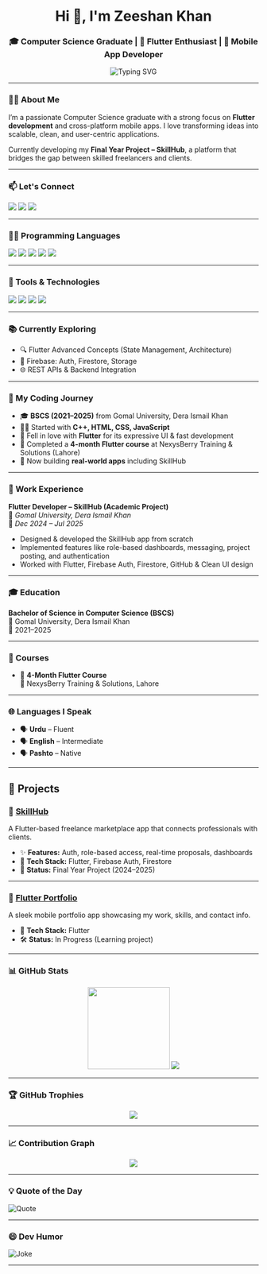<h1 align="center">Hi 👋, I'm Zeeshan Khan</h1>
<h3 align="center">🎓 Computer Science Graduate | 💙 Flutter Enthusiast | 📱 Mobile App Developer</h3>

<p align="center">
  <img src="https://readme-typing-svg.herokuapp.com?font=Fira+Code&duration=3000&pause=1000&color=00BFFF&center=true&vCenter=true&width=480&lines=Flutter+Developer;Firebase+Lover;Cross-Platform+Apps;Clean+UI+Fanatic;Always+Learning..." alt="Typing SVG" />
</p>

---

### 👨‍💻 About Me

I’m a passionate Computer Science graduate with a strong focus on **Flutter development** and cross-platform mobile apps. I love transforming ideas into scalable, clean, and user-centric applications.

Currently developing my **Final Year Project – SkillHub**, a platform that bridges the gap between skilled freelancers and clients.

---

### 📫 Let's Connect

<p align="left">
  <a href="mailto:xeeshan463@gmail.com"><img src="https://img.shields.io/badge/Gmail-D14836?style=for-the-badge&logo=gmail&logoColor=white"/></a>
  <a href="https://linkedin.com/in/zeeshan-khan-dev"><img src="https://img.shields.io/badge/LinkedIn-0A66C2?style=for-the-badge&logo=linkedin&logoColor=white"/></a>
  <a href="https://wa.me/923494678746"><img src="https://img.shields.io/badge/WhatsApp-25D366?style=for-the-badge&logo=whatsapp&logoColor=white"/></a>
</p>

---

### 🧑‍💻 Programming Languages

<p>
  <img src="https://img.shields.io/badge/Dart-0175C2?style=for-the-badge&logo=dart&logoColor=white"/>
  <img src="https://img.shields.io/badge/JavaScript-F7DF1E?style=for-the-badge&logo=javascript&logoColor=black"/>
  <img src="https://img.shields.io/badge/C++-00599C?style=for-the-badge&logo=c%2B%2B&logoColor=white"/>
  <img src="https://img.shields.io/badge/HTML-E34F26?style=for-the-badge&logo=html5&logoColor=white"/>
  <img src="https://img.shields.io/badge/CSS-1572B6?style=for-the-badge&logo=css3&logoColor=white"/>
</p>

---

### 🧰 Tools & Technologies

<p>
  <img src="https://img.shields.io/badge/VS%20Code-007ACC?style=for-the-badge&logo=visual-studio-code&logoColor=white"/>
  <img src="https://img.shields.io/badge/Android%20Studio-3DDC84?style=for-the-badge&logo=android-studio&logoColor=white"/>
  <img src="https://img.shields.io/badge/Firebase-FFCA28?style=for-the-badge&logo=firebase&logoColor=black"/>
  <img src="https://img.shields.io/badge/GitHub-181717?style=for-the-badge&logo=github&logoColor=white"/>
</p>

---

### 📚 Currently Exploring

- 🔍 Flutter Advanced Concepts (State Management, Architecture)
- 🔐 Firebase: Auth, Firestore, Storage
- 🌐 REST APIs & Backend Integration

---

### 🚀 My Coding Journey

- 🎓 **BSCS (2021–2025)** from Gomal University, Dera Ismail Khan  
- 👨‍💻 Started with **C++, HTML, CSS, JavaScript**
- 💙 Fell in love with **Flutter** for its expressive UI & fast development  
- 📜 Completed a **4-month Flutter course** at NexysBerry Training & Solutions (Lahore)  
- 🔧 Now building **real-world apps** including SkillHub

---

### 💼 Work Experience

**Flutter Developer – SkillHub (Academic Project)**  
📍 *Gomal University, Dera Ismail Khan*  
📆 *Dec 2024 – Jul 2025*

- Designed & developed the SkillHub app from scratch
- Implemented features like role-based dashboards, messaging, project posting, and authentication
- Worked with Flutter, Firebase Auth, Firestore, GitHub & Clean UI design

---

### 🎓 Education

**Bachelor of Science in Computer Science (BSCS)**  
📍 Gomal University, Dera Ismail Khan  
📅 2021–2025

---

### 📜 Courses

- 📘 **4-Month Flutter Course**  
  🏫 NexysBerry Training & Solutions, Lahore

---

### 🌐 Languages I Speak

- 🗣️ **Urdu** – Fluent  
- 🗣️ **English** – Intermediate  
- 🗣️ **Pashto** – Native  

---

## 💼 Projects

### 🔹 [SkillHub](https://github.com/zeeshankhan-dev/Flutter_skillhub_app)
A Flutter-based freelance marketplace app that connects professionals with clients.

- ✨ **Features:** Auth, role-based access, real-time proposals, dashboards
- 🔧 **Tech Stack:** Flutter, Firebase Auth, Firestore
- 📱 **Status:** Final Year Project (2024–2025)

---

### 🔹 [Flutter Portfolio](https://github.com/zeeshankhan-dev/flutter_portfolio)
A sleek mobile portfolio app showcasing my work, skills, and contact info.

- 🔧 **Tech Stack:** Flutter
- 🛠️ **Status:** In Progress (Learning project)

---

### 📊 GitHub Stats

<p align="center">
  <img src="https://github-readme-stats.vercel.app/api?username=zeeshankhan-dev&show_icons=true&theme=radical" height="165"/>
  <img src="https://github-readme-stats.vercel.app/api/top-langs/?username=zeeshankhan-dev&layout=compact&theme=radical"/>
</p>

---

### 🏆 GitHub Trophies

<p align="center">
  <img src="https://github-profile-trophy.vercel.app/?username=zeeshankhan-dev&theme=algolia&no-frame=true&row=1&margin-w=15" />
</p>

---

### 📈 Contribution Graph

<p align="center">
  <img src="https://github-readme-activity-graph.vercel.app/graph?username=zeeshankhan-dev&theme=react-dark" />
</p>

---

### 💡 Quote of the Day

![Quote](https://quotes-github-readme.vercel.app/api?type=horizontal&theme=dark)

---

### 😄 Dev Humor

![Joke](https://readme-jokes.vercel.app/api?hideBorder)

---
